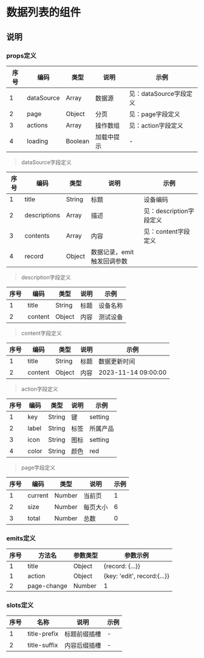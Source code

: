 # 数据列表的组件

## 说明

### props定义

| 序号 | 编码         | 类型      | 说明    | 示例               |
|----|------------|---------|-------|------------------|
| 1  | dataSource | Array   | 数据源   | 见：dataSource字段定义 |
| 2  | page       | Object  | 分页    | 见：page字段定义       |
| 3  | actions    | Array   | 操作数组  | 见：action字段定义     |
| 4  | loading    | Boolean | 加载中提示 | -                |

> dataSource字段定义

| 序号 | 编码           | 类型     | 说明              | 示例                |
|----|--------------|--------|-----------------|-------------------|
| 1  | title        | String | 标题              | 设备编码              |
| 2  | descriptions | Array  | 描述              | 见：description字段定义 |
| 3  | contents     | Array  | 内容              | 见：content字段定义     |
| 4  | record       | Object | 数据记录，emit触发回调参数 |                   |

> description字段定义

| 序号 | 编码      | 类型     | 说明 | 示例   |
|----|---------|--------|----|------|
| 1  | title   | String | 标题 | 设备名称 |
| 2  | content | Object | 内容 | 测试设备 |

> content字段定义

| 序号 | 编码      | 类型     | 说明 | 示例                  |
|----|---------|--------|----|---------------------|
| 1  | title   | String | 标题 | 数据更新时间              |
| 2  | content | Object | 内容 | 2023-11-14 09:00:00 |

> action字段定义

| 序号 | 编码    | 类型     | 说明 | 示例      |
|----|-------|--------|----|---------|
| 1  | key   | String | 键  | setting |
| 2  | label | String | 标签 | 所属产品    |
| 3  | icon  | String | 图标 | setting |
| 4  | color | String | 颜色 | red     |

> page字段定义

| 序号 | 编码      | 类型     | 说明   | 示例 |
|----|---------|--------|------|----|
| 1  | current | Number | 当前页  | 1  |
| 2  | size    | Number | 每页大小 | 6  |
| 3  | total   | Number | 总数   | 0  |

### emits定义

| 序号 | 方法名         | 参数类型   | 参数示例                        |
|----|-------------|--------|-----------------------------|
| 1  | title       | Object | {record: {...}}             |
| 1  | action      | Object | {key: 'edit', record:{...}} |
| 2  | page-change | Number | 1                           |

### slots定义

| 序号 | 名称           | 说明     | 示例 |
|----|--------------|--------|----|
| 1  | title-prefix | 标题前缀插槽 | -  |
| 2  | title-suffix | 内容后缀插槽 | -  |
